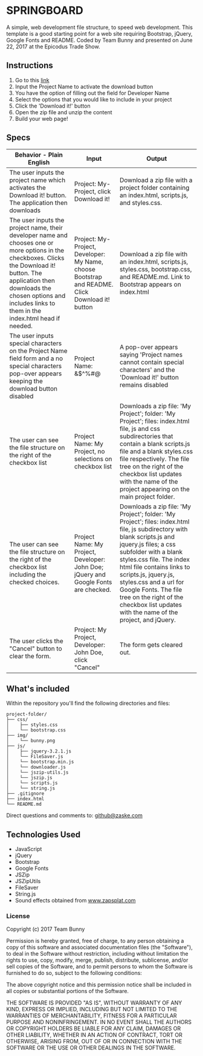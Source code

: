 # SPRINGBOARD
A simple, web development file structure, to speed web development.  This template is a good starting point for a web site requiring Bootstrap, jQuery, Google Fonts and README. Coded by Team Bunny and presented on June 22, 2017 at the Epicodus Trade Show.

## Instructions
1. Go to this [link](https://Epicodus-SZ/github.io/Springboard)
2. Input the Project Name to activate the download button
3. You have the option of filling out the field for Developer Name
4. Select the options that you would like to include in your project
5. Click the 'Download it!' button
6. Open the zip file and unzip the content
7. Build your web page!

## Specs
|Behavior - Plain English|Input|Output|
|---|---|---|
|The user inputs the project name which activates the Download it! button. The application then downloads |Project: My-Project, click Download it!| Download a zip file with a project folder containing an index.html, scripts.js, and styles.css.|
|The user inputs the project name, their developer name and chooses one or more options in the checkboxes. Clicks the Download it! button. The application then downloads the chosen options and includes links to them in the index.html head if needed.|Project: My-Project, Developer: My Name, choose Bootstrap and README. Click Download it! button |Download a zip file with an index.html, scripts.js, styles.css, bootstrap.css, and README.md. Link to Bootstrap appears on index.html |
|The user inputs special characters on the Project Name field form and a no special characters pop-over appears keeping the download button disabled| Project Name: &$^%#@ | A pop-over appears saying 'Project names cannot contain special characters' and the 'Download it!' button remains disabled |
|The user can see the file structure on the right of the checkbox list | Project Name: My Project, no selections on checkbox list | Downloads a zip file: 'My Project'; folder: 'My Project'; files: index.html file, js and css subdirectories that contain a blank scripts.js file and a blank styles.css file respectively. The file tree on the right of the checkbox list updates with the name of the project appearing on the main project folder.|
|The user can see the file structure on the right of the checkbox list including the checked choices.| Project Name: My Project, Developer: John Doe; jQuery and Google Fonts are checked.|Downloads a zip file: 'My Project'; folder: 'My Project'; files: index.html file, js subdirectory with blank scripts.js and jquery.js files; a css subfolder with a blank styles.css file. The index html file contains links to scripts.js, jquery.js, styles.css and a url for Google Fonts. The file tree on the right of the checkbox list updates with the name of the project, and jQuery.|
|The user clicks the "Cancel" button to clear the form.|Project: My Project, Developer: John Doe, click "Cancel"| The form gets cleared out.|

## What's included
Within the repository you'll find the following directories and files:

```
project-folder/
├── css/
│    ├── styles.css
│    └── bootstrap.css
├── img/
│    └── bunny.png
├── js/
│    ├── jquery-3.2.1.js
│    └── FileSaver.js
│    └── bootstrap.min.js
│    └── downloader.js
│    └── jszip-utils.js
│    └── jszip.js
│    └── scripts.js
│    └── string.js
├── .gitignore
├── index.html
└── README.md
```

Direct questions and comments to: [github@zaske.com](mailto:github@zaske.com)

## Technologies Used
* JavaScript
* jQuery
* Bootstrap
* Google Fonts
* JSZip
* JSZipUtils
* FileSaver
* String.js
* Sound effects obtained from www.zapsplat.com

### License
Copyright (c) 2017 Team Bunny

Permission is hereby granted, free of charge, to any person obtaining a copy of this software and associated documentation files (the "Software"), to deal in the Software without restriction, including without limitation the rights to use, copy, modify, merge, publish, distribute, sublicense, and/or sell copies of the Software, and to permit persons to whom the Software is furnished to do so, subject to the following conditions:

The above copyright notice and this permission notice shall be included in all copies or substantial portions of the Software.

THE SOFTWARE IS PROVIDED "AS IS", WITHOUT WARRANTY OF ANY KIND, EXPRESS OR IMPLIED, INCLUDING BUT NOT LIMITED TO THE WARRANTIES OF MERCHANTABILITY, FITNESS FOR A PARTICULAR PURPOSE AND NONINFRINGEMENT. IN NO EVENT SHALL THE AUTHORS OR COPYRIGHT HOLDERS BE LIABLE FOR ANY CLAIM, DAMAGES OR OTHER LIABILITY, WHETHER IN AN ACTION OF CONTRACT, TORT OR OTHERWISE, ARISING FROM, OUT OF OR IN CONNECTION WITH THE SOFTWARE OR THE USE OR OTHER DEALINGS IN THE SOFTWARE.
